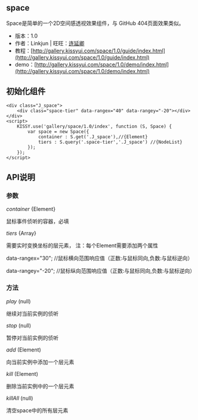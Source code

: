 ## space

Space是简单的一个2D空间感透视效果组件，与 GitHub 404页面效果类似。

* 版本：1.0
* 作者：Linkjun | 旺旺：[连延卿](http://www.taobao.com/webww/ww.php?ver=3&touid=%E8%BF%9E%E5%BB%B6%E5%8D%BF&siteid=cntaobao&status=1&charset=utf-8)
* 教程：[http://gallery.kissyui.com/space/1.0/guide/index.html](http://gallery.kissyui.com/space/1.0/guide/index.html)
* demo：[http://gallery.kissyui.com/space/1.0/demo/index.html](http://gallery.kissyui.com/space/1.0/demo/index.html)


## 初始化组件
	<div class="J_space">
		<div class="space-tier" data-rangex="40" data-rangey="-20"></div>
	</div>
	<script>
		KISSY.use('gallery/space/1.0/index', function (S, Space) {
			var space = new Space({
	    		container : S.get('.J_space'),//{Element}
	    		tiers : S.query('.space-tier','.J_space') //{NodeList}
			});
		});
	</script>
## API说明

### 参数

*container* {Element}

鼠标事件侦听的容器，必填

*tiers* {Array}

需要实时变换坐标的层元素， 注：每个Element需要添加两个属性

data-rangex="30"; //鼠标横向范围响应值（正数:与鼠标同向,负数:与鼠标逆向）

data-rangey="-20"; //鼠标纵向范围响应值（正数:与鼠标同向,负数:与鼠标逆向）


### 方法

*play* (null)

继续对当前实例的侦听

*stop* (null)

暂停对当前实例的侦听

*add* (Element)

向当前实例中添加一个层元素

*kill* (Element)

删除当前实例中的一个层元素

*killAll* (null)

清空space中的所有层元素

